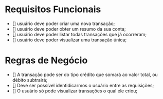 # Requisitos Funcionais

- [] usuário deve poder criar uma nova transação;
- [] usuário deve poder obter um resumo da sua conta;
- [] usuário deve poder listar todas transações que já ocorreram;
- [] usuário deve poder visualizar uma transação única;


# Regras de Negócio

- [] A transação pode ser do tipo crédito que somará ao valor total, ou débito subtrairá;
- [] Deve ser possível identidicarmos o usuário entre as requisições;
- [] O usuário só pode visualizar transações o qual ele criou;